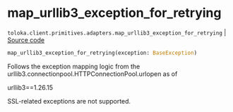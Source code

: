 # map_urllib3_exception_for_retrying
`toloka.client.primitives.adapters.map_urllib3_exception_for_retrying` | [Source code](https://github.com/Toloka/toloka-kit/blob/v1.2.2/src/client/primitives/adapters.py#L181)

```python
map_urllib3_exception_for_retrying(exception: BaseException)
```

Follows the exception mapping logic from the urllib3.connectionpool.HTTPConnectionPool.urlopen as of


urllib3==1.26.15

SSL-related exceptions are not supported.

